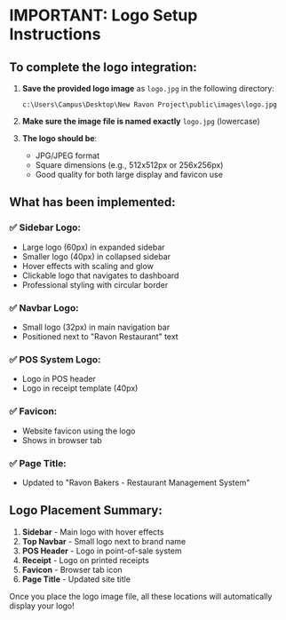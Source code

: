 # IMPORTANT: Logo Setup Instructions

## To complete the logo integration:

1. **Save the provided logo image** as `logo.jpg` in the following directory:
   ```
   c:\Users\Campus\Desktop\New Ravon Project\public\images\logo.jpg
   ```

2. **Make sure the image file is named exactly** `logo.jpg` (lowercase)

3. **The logo should be**:
   - JPG/JPEG format 
   - Square dimensions (e.g., 512x512px or 256x256px)
   - Good quality for both large display and favicon use

## What has been implemented:

### ✅ Sidebar Logo:
- Large logo (60px) in expanded sidebar
- Smaller logo (40px) in collapsed sidebar
- Hover effects with scaling and glow
- Clickable logo that navigates to dashboard
- Professional styling with circular border

### ✅ Navbar Logo:
- Small logo (32px) in main navigation bar
- Positioned next to "Ravon Restaurant" text

### ✅ POS System Logo:
- Logo in POS header
- Logo in receipt template (40px)

### ✅ Favicon:
- Website favicon using the logo
- Shows in browser tab

### ✅ Page Title:
- Updated to "Ravon Bakers - Restaurant Management System"

## Logo Placement Summary:
1. **Sidebar** - Main logo with hover effects
2. **Top Navbar** - Small logo next to brand name
3. **POS Header** - Logo in point-of-sale system
4. **Receipt** - Logo on printed receipts
5. **Favicon** - Browser tab icon
6. **Page Title** - Updated site title

Once you place the logo image file, all these locations will automatically display your logo!